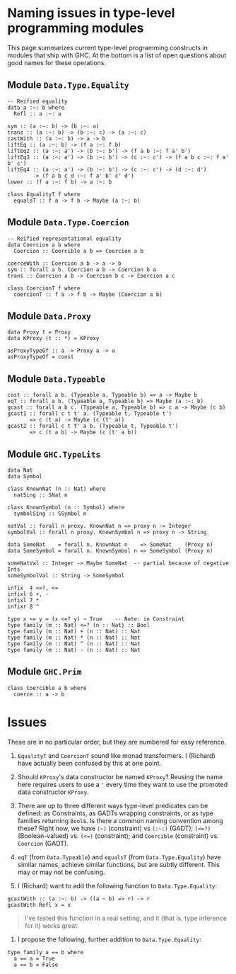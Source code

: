 # Naming issues in type-level programming modules


This page summarizes current type-level programming constructs in modules that ship with GHC. At the bottom is a list of open questions about good names for these operations.

## Module `Data.Type.Equality`

```wiki
-- Reified equality
data a :~: b where
  Refl :: a :~: a

sym :: (a :~: b) -> (b :~: a)
trans :: (a :~: b) -> (b :~: c) -> (a :~: c)
castWith :: (a :~: b) -> a -> b
liftEq :: (a :~: b) -> (f a :~: f b)
liftEq2 :: (a :~: a') -> (b :~: b') -> (f a b :~: f a' b')
liftEq3 :: (a :~: a') -> (b :~: b') -> (c :~: c') -> (f a b c :~: f a' b' c')
liftEq4 :: (a :~: a') -> (b :~: b') -> (c :~: c') -> (d :~: d')
        -> (f a b c d :~: f a' b' c' d')
lower :: (f a :~: f b) -> a :~: b

class EqualityT f where
  equalsT :: f a -> f b -> Maybe (a :~: b)
```

## Module `Data.Type.Coercion`

```wiki
-- Reified representational equality
data Coercion a b where
  Coercion :: Coercible a b => Coercion a b

coerceWith :: Coercion a b -> a -> b
sym :: forall a b. Coercion a b -> Coercion b a
trans :: Coercion a b -> Coercion b c -> Coercion a c

class CoercionT f where
  coercionT :: f a -> f b -> Maybe (Coercion a b)
```

## Module `Data.Proxy`

```wiki
data Proxy t = Proxy
data KProxy (t :: *) = KProxy

asProxyTypeOf :: a -> Proxy a -> a
asProxyTypeOf = const
```

## Module `Data.Typeable`

```wiki
cast :: forall a b. (Typeable a, Typeable b) => a -> Maybe b
eqT :: forall a b. (Typeable a, Typeable b) => Maybe (a :~: b)
gcast :: forall a b c. (Typeable a, Typeable b) => c a -> Maybe (c b)
gcast1 :: forall c t t' a. (Typeable t, Typeable t')
       => c (t a) -> Maybe (c (t' a)) 
gcast2 :: forall c t t' a b. (Typeable t, Typeable t')
       => c (t a b) -> Maybe (c (t' a b)) 
```

## Module `GHC.TypeLits`

```wiki
data Nat
data Symbol

class KnownNat (n :: Nat) where
  natSing :: SNat n

class KnownSymbol (n :: Symbol) where
  symbolSing :: SSymbol n

natVal :: forall n proxy. KnownNat n => proxy n -> Integer
symbolVal :: forall n proxy. KnownSymbol n => proxy n -> String

data SomeNat    = forall n. KnownNat n    => SomeNat    (Proxy n)
data SomeSymbol = forall n. KnownSymbol n => SomeSymbol (Proxy n)

someNatVal :: Integer -> Maybe SomeNat  -- partial because of negative Ints
someSymbolVal :: String -> SomeSymbol

infix  4 <=?, <=
infixl 6 +, -
infixl 7 *
infixr 8 ^

type x <= y = (x <=? y) ~ True    -- Note: in Constraint
type family (m :: Nat) <=? (n :: Nat) :: Bool
type family (m :: Nat) + (n :: Nat) :: Nat
type family (m :: Nat) * (n :: Nat) :: Nat
type family (m :: Nat) ^ (n :: Nat) :: Nat
type family (m :: Nat) - (n :: Nat) :: Nat
```

## Module `GHC.Prim`

```wiki
class Coercible a b where
  coerce :: a -> b
```

# Issues


These are in no particular order, but they are numbered for easy reference.

1. `EqualityT` and `CoercionT` sound like monad transformers. I (Richard) have actually been confused by this at one point.

1. Should `KProxy`'s data constructor be named `KProxy`? Reusing the name here requires users to use a `'` every time they want to use the promoted data constructor `KProxy`.

1. There are up to three different ways type-level predicates can be defined: as Constraints, as GADTs wrapping constraints, or as type families returning `Bool`s. Is there a common naming convention among these? Right now, we have `(~)` (constraint) vs `(:~:)` (GADT); `(<=?)` (Boolean-valued) vs. `(<=)` (constraint); and `Coercible` (constraint) vs. `Coercion` (GADT).

1. `eqT` (from `Data.Typeable`) and `equalsT` (from `Data.Type.Equality`) have similar names, achieve similar functions, but are subtly different. This may or may not be confusing.

1. I (Richard) want to add the following function to `Data.Type.Equality`:

  ```wiki
  gcastWith :: (a :~: b) -> ((a ~ b) => r) -> r
  gcastWith Refl x = x
  ```

>
> I've tested this function in a real setting, and it (that is, type inference for it) works great.

1. I propose the following, further addition to `Data.Type.Equality`:

  ```wiki
  type family a == b where
    a == a = True
    a == b = False
  ```
